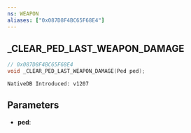 ```yaml
---
ns: WEAPON
aliases: ["0x087D8F4BC65F68E4"]
---
```

## _CLEAR_PED_LAST_WEAPON_DAMAGE

```c
// 0x087D8F4BC65F68E4
void _CLEAR_PED_LAST_WEAPON_DAMAGE(Ped ped);
```

```
NativeDB Introduced: v1207
```

## Parameters
* **ped**:
